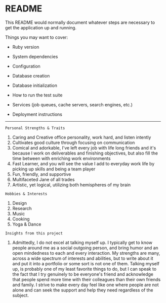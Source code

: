 # README

This README would normally document whatever steps are necessary to get the
application up and running.

Things you may want to cover:

* Ruby version

* System dependencies

* Configuration

* Database creation

* Database initialization

* How to run the test suite

* Services (job queues, cache servers, search engines, etc.)

* Deployment instructions
<hr />

```
Personal Strengths & Traits
```
1. Caring and Creative office personality, work hard, and listen intently
1. Cultivates good culture through focusing on communication
1. Comical and adorkable, I've left every job with life long friends and it's because I work on deliverables and finishing objectives, but also fill the time between with enriching work environments
1. Fast Learner, and you will see the value I add to everyday work life by picking up skills and being a team player
1. Fun, friendly, and supportive
1. Multifaceted Jane of all trades
1. Artistic, yet logical, utilizing both hemispheres of my brain

```
Hobbies & Interests
```
1. Design
1. Research
1. Music
1. Cooking
1. Yoga & Dance

```
Insights from this project
```
1. Admittedly, I do not excel at talking myself up. I typically get to know people around me as a social outgoing person, and bring humor and an open mindedness to each and every interaction. My strengths are many, across a wide spectrum of interests and abilities, but to write about it and put it into a portfolio or some sort is not one of them. Talking myself up, is probably one of my least favorite things to do, but I can speak to the fact that I try genuinely to be everyone's friend and acknowledge that people spend more time with their colleagues than their own friends and family. I strive to make every day feel like one where people are not alone and can seek the support and help they need regardless of the subject.
